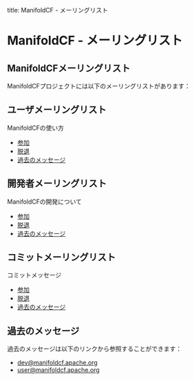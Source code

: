 title: ManifoldCF - メーリングリスト

# ManifoldCF - メーリングリスト

## ManifoldCFメーリングリスト

ManifoldCFプロジェクトには以下のメーリングリストがあります：

## ユーザメーリングリスト

ManifoldCFの使い方

* [参加](mailto:user-subscribe@manifoldcf.apache.org)
* [脱退](mailto:user-unsubscribe@manifoldcf.apache.org)
* [過去のメッセージ](http://mail-archives.apache.org/mod_mbox/manifoldcf-user/)

## 開発者メーリングリスト

ManifoldCFの開発について

* [参加](mailto:dev-subscribe@manifoldcf.apache.org)
* [脱退](mailto:dev-unsubscribe@manifoldcf.apache.org)
* [過去のメッセージ](http://mail-archives.apache.org/mod_mbox/manifoldcf-dev/)

## コミットメーリングリスト

コミットメッセージ

* [参加](mailto:commits-subscribe@manifoldcf.apache.org)
* [脱退](mailto:commits-unsubscribe@manifoldcf.apache.org)
* [過去のメッセージ](http://mail-archives.apache.org/mod_mbox/manifoldcf-commits/)

## 過去のメッセージ

過去のメッセージは以下のリンクから参照することができます：

* [dev@manifoldcf.apache.org](http://www.mail-archive.com/dev@manifoldcf.apache.org/index.html)
* [user@manifoldcf.apache.org](http://www.mail-archive.com/user@manifoldcf.apache.org/index.html)
